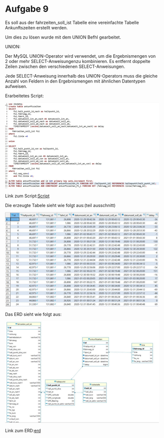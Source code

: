 # Aufgabe 9
Es soll aus der fahrzeiten_soll_ist Tabelle eine vereinfachte Tabelle Ankunftszeiten erstellt werden.

Um dies zu lösen wurde mit dem UNION Befhl gearbeitet.

UNION:

Der MySQL UNION-Operator wird verwendet, um die Ergebnismengen von 2 oder mehr SELECT-Anweisungenzu kombinieren. Es entfernt doppelte Zeilen zwischen den verschiedenen SELECT-Anweisungen.

Jede SELECT-Anweisung innerhalb des UNION-Operators muss die gleiche Anzahl von Feldern in den Ergebnismengen mit ähnlichen Datentypen aufweisen.

Erarbeitetes Script:

![script](/Images/Aufgabe9/script.jpg)

Link zum Script:[Script](/Scripts/Aufgabe9/create_arrival_times_table.sql)

Die erzeugte Tabele sieht wie folgt aus:(teil ausschnitt)

![tabelle](/Images/Aufgabe9/tabelle.jpg)

Das ERD sieht wie folgt aus:

![erd](/Images/Aufgabe9/erd.jpg)

Link zum ERD:[erd](/Diagrams/Aufgabe9/Aufgabe9.erd)